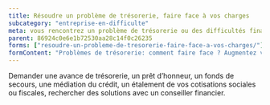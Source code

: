 ```yaml
---
title: Résoudre un problème de trésorerie, faire face à vos charges
subcategory: "entreprise-en-difficulte"
meta: vous rencontrez un problème de trésorerie ou des difficultés financières ?
parent: 86924c0e6e1b72530aa28c14f0c26235
forms: ["resoudre-un-probleme-de-tresorerie-faire-face-a-vos-charges/"]
formContent: "Problèmes de trésorerie: comment faire face ? Augmentez votre Chiffre d'Affaires, Diminuez ou décaler vos charges, Optimisez vos stocks et vos immobilisations, Réduisez les délais de paiement de vos clients et négociez des délais plus longs auprès de vos fournisseurs, Accédez à des financements, etc."
---
```


Demander une avance de trésorerie, un prêt d’honneur, un fonds de secours, une médiation du crédit, un étalement de vos cotisations sociales ou fiscales, rechercher des solutions avec un conseiller financier.
